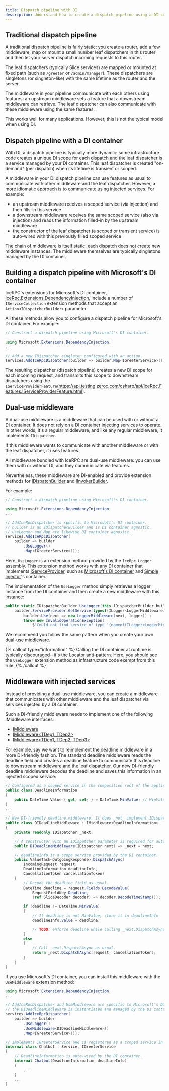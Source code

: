 ```yaml
---
title: Dispatch pipeline with DI
description: Understand how to create a dispatch pipeline using a DI container.
---
```


## Traditional dispatch pipeline

A traditional dispatch pipeline is fairly static: you create a router, add a few middleware, map or mount a small number
leaf dispatchers in this router and then let your server dispatch incoming requests to this router.

The leaf dispatchers (typically Slice services) are mapped or mounted at fixed path (such as `/greeter` or
`/admin/manager`). These dispatchers are singletons (or singleton-like) with the same lifetime as the router and the
server.

The middleware in your pipeline communicate with each others using features: an upstream middleware sets a feature
that a downstream middleware can retrieve. The leaf dispatcher can also communicate with these middleware using the same
features.

This works well for many applications. However, this is not the typical model when using DI.

## Dispatch pipeline with a DI container

With DI, a dispatch pipeline is typically more dynamic: some infrastructure code creates a unique DI scope for each
dispatch and the leaf dispatcher is a service managed by your DI container. This leaf dispatcher is created
"on-demand" (per dispatch) when its lifetime is transient or scoped.

A middleware in your DI dispatch pipeline can use features as usual to communicate with other middleware and the leaf
dispatcher. However, a more idiomatic approach is to communicate using injected services. For example:
 - an upstream middleware receives a scoped service (via injection) and then fills-in this service
 - a downstream middleware receives the same scoped service (also via injection) and reads the information filled-in by
 the upstream middleware
 - the constructor of the leaf dispatcher (a scoped or transient service) is auto-wired with this previously filled
scoped service

The chain of middleware is itself static: each dispatch does not create new middleware instances. The middleware
themselves are typically singletons managed by the DI container.

## Building a dispatch pipeline with Microsoft's DI container

IceRPC's extensions for Microsoft's DI container, [IceRpc.Extensions.DependencyInjection](https://github.com/icerpc/icerpc-csharp/tree/main/src/IceRpc.Extensions.DependencyInjection),
include a number of  `IServiceCollection` extension methods that accept an `Action<IDispatcherBuilder>` parameter.

All these methods allow you to configure a dispatch pipeline for Microsoft's DI container. For example:

```csharp
// Construct a dispatch pipeline using Microsoft's DI container.

using Microsoft.Extensions.DependencyInjection;
...

// Add a new IDispatcher singleton configured with an action.
services.AddIceRpcDispatcher(builder => builder.Map<IGreeterService>());
```

The resulting dispatcher (dispatch pipeline) creates a new DI scope for each incoming request, and transmits this scope
to downstream dispatchers using the
`IServiceProviderFeature`(https://api.testing.zeroc.com/csharp/api/IceRpc.Features.IServiceProviderFeature.html).

## Dual-use middleware

A dual-use middleware is a middleware that can be used with or without a DI container. It does not rely on a DI
container injecting services to operate. In other words, it's a regular middleware, and like any regular middleware, it
implements `IDispatcher`.

If this middleware wants to communicate with another middleware or with the leaf dispatcher, it uses features.

All middleware bundled with IceRPC are dual-use middleware: you can use them with or without DI, and they communicate
via features.

Nevertheless, these middleware are DI-enabled and provide extension methods for
[IDispatchBuilder](https://api.testing.zeroc.com/csharp/api/IceRpc.Builder.IDispatcherBuilder.html) and
[IInvokerBuilder](https://api.testing.zeroc.com/csharp/api/IceRpc.Builder.IInvokerBuilder.html).

For example:
```csharp
// Construct a dispatch pipeline using Microsoft's DI container.

using Microsoft.Extensions.DependencyInjection;
...

// AddIceRpcDispatcher is specific to Microsoft's DI container.
// builder is an IDispatcherBuilder and is DI container agnostic.
// UseLogger and Map are likewise DI container agnostic.
services.AddIceRpcDispatcher(
    builder => builder
        .UseLogger()
        .Map<IGreeterService>());
```

Here, `UseLogger` is an extension method provided by the `IceRpc.Logger` assembly. This extension method works with any
DI container that implements
[IServiceProvider](https://learn.microsoft.com/en-us/dotnet/api/system.iserviceprovider?view=net-7.0), such as
[Microsoft's DI container](https://learn.microsoft.com/en-us/dotnet/core/extensions/dependency-injection)
and [Simple Injector](https://simpleinjector.org/)'s container.

The implementation of the `UseLogger` method simply retrieves a logger instance from the DI container and then create
a new middleware with this instance:

```csharp
public static IDispatcherBuilder UseLogger(this IDispatcherBuilder builder) =>
    builder.ServiceProvider.GetService(typeof(ILogger<LoggerMiddleware>)) is ILogger logger ?
        builder.Use(next => new LoggerMiddleware(next, logger)) :
        throw new InvalidOperationException(
            $"Could not find service of type '{nameof(ILogger<LoggerMiddleware>)}' in the service container.");
```

We recommend you follow the same pattern when you create your own dual-use middleware.

{% callout type="information" %}
Calling the DI container at runtime is typically discouraged--it's the Locator anti-pattern. Here, you should see the
`UseLogger` extension method as infrastructure code exempt from this rule.
{% /callout %}

## Middleware with injected services

Instead of providing a dual-use middleware, you can create a middleware that communicates with other middleware and the
leaf dispatcher via services injected by a DI container.

Such a DI-friendly middleware needs to implement one of the following IMiddleware interfaces:
- [IMiddleware<TDep>](https://api.testing.zeroc.com/csharp/api/IceRpc.IMiddleware-1.html)
- [IMiddleware<TDep1, TDep2>](https://api.testing.zeroc.com/csharp/api/IceRpc.IMiddleware-2.html)
- [IMiddleware<TDep1, TDep2, TDep3>](https://api.testing.zeroc.com/csharp/api/IceRpc.IMiddleware-3.html)

For example, say we want to reimplement the deadline middleware in a more DI-friendly fashion. The standard deadline
middleware reads the deadline field and creates a deadline feature to communicate this deadline to downstream middleware
and the leaf dispatcher. Our new DI-friendly deadline middleware decodes the deadline and saves this information in an
injected scoped service:

```csharp
// Configured as a scoped service in the composition root of the application.
public class DeadlineInformation
{
    public DateTime Value { get; set; } = DateTime.MinValue; // MinValue means no deadline.
}
...

// New DI-friendly deadline middleware. It does _not_ implement IDispatcher.
public class DIDeadlineMiddleware : IMiddleware<DeadlineInformation>
{
    private readonly IDispatcher _next;

    // A constructor with an IDispatcher parameter is required for auto-wiring.
    public DIDeadlineMiddleware(IDispatcher next) => _next = next;

    // deadlineInfo is a scope service provided by the DI container.
    public ValueTask<OutgoingResponse> DispatchAsync(
        IncomingRequest request,
        DeadlineInformation deadlineInfo,
        CancellationToken cancellationToken)
    {
        // Decode the deadline field as usual.
        DateTime deadline = request.Fields.DecodeValue(
            RequestFieldKey.Deadline,
            (ref SliceDecoder decoder) => decoder.DecodeTimeStamp());

        if (deadline != DateTime.MinValue)
        {
            // If deadline is not MinValue, store it in deadlineInfo
            deadlineInfo.Value = deadline;

            // TODO: enforce deadline while calling _next.DispatchAsync.
        }
        else
        {
            // Call _next.DispatchAsync as usual.
            return _next.DispatchAsync(request, cancellationToken);
        }
    }
}
```

If you use Microsoft's DI container, you can install this middleware with the `UseMiddleware` extension method:

```csharp
using Microsoft.Extensions.DependencyInjection;
...

// AddIceRpcDispatcher and UseMiddleware are specific to Microsoft's DI container;
// the DIDeadlineMiddleware is instantiated and managed by the DI container.
services.AddIceRpcDispatcher(
    builder => builder
        .UseLogger()
        .UseMiddleware<DIDeadlineMiddleware>()
        .Map<IGreeterService>());

// Implements IGreeterService and is registered as a scoped service in the DI container.
internal class Chatbot : Service, IGreeterService
{
    // DeadlineInformation is auto-wired by the DI container.
    internal Chatbot(DeadlineInformation deadlineInfo)
    {
        ...
    }
    ...
}
```
